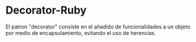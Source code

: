 # Decorator-Ruby
El patron "decorator" consiste en el añadido de funcionalidades a un objeto por medio de encapsulamiento, evitando el uso de herencias.
